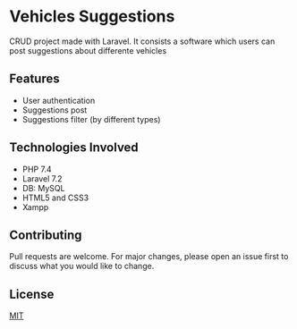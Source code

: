 # Vehicles Suggestions

CRUD project made with Laravel. It consists a software which users can post suggestions about differente vehicles


## Features

<ul>
  <li>User authentication</li>
  <li>Suggestions post</li>
  <li>Suggestions filter (by different types)</li>
</ul>

## Technologies Involved

<ul>
  <li>PHP 7.4</li>
  <li>Laravel 7.2</li>
  <li>DB: MySQL</li>
  <li>HTML5 and CSS3</li>
  <li>Xampp</li>
</ul>


## Contributing
Pull requests are welcome. For major changes, please open an issue first to discuss what you would like to change.


## License
[MIT](https://choosealicense.com/licenses/mit/)

